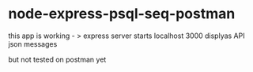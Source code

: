# node-express-psql-seq-postman  
this app is working - > express server starts localhost 3000 displyas API json messages

but not tested on postman yet



